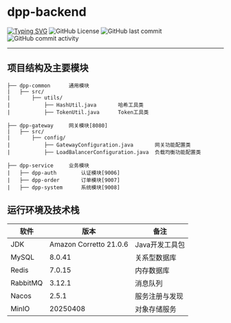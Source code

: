 # dpp-backend

[![Typing SVG](https://readme-typing-svg.herokuapp.com?font=Fira+Code&pause=1000&color=000000&vCenter=true&repeat=false&width=435&lines=The+five+boxing+wizards+jump+quickly)](https://git.io/typing-svg)
![GitHub License](https://img.shields.io/github/license/solanej/dpp-backend)
![GitHub last commit](https://img.shields.io/github/last-commit/solanej/dpp-backend)
![GitHub commit activity](https://img.shields.io/github/commit-activity/w/solanej/dpp-backend)

---

## 项目结构及主要模块

```text
├── dpp-common      通用模块
|   ├── src/
|       ├── utils/
|           ├── HashUtil.java       哈希工具类
|           ├── TokenUtil.java      Token工具类

├── dpp-gateway     网关模块[8080]
|   ├── src/
|       ├── config/
|           ├── GatewayConfiguration.java       网关功能配置类
|           ├── LoadBalancerConfiguration.java  负载均衡功能配置类

├── dpp-service     业务模块
|   ├── dpp-auth        认证模块[9006]
|   ├── dpp-order       订单模块[9007]
|   ├── dpp-system      系统模块[9008]

```

## 运行环境及技术栈

| 软件       | 版本                     | 备注        |
|----------|------------------------|-----------|
| JDK      | Amazon Corretto 21.0.6 | Java开发工具包 |
| MySQL    | 8.0.41                 | 关系型数据库    |
| Redis    | 7.0.15                 | 内存数据库     |
| RabbitMQ | 3.12.1                 | 消息队列      |
| Nacos    | 2.5.1                  | 服务注册与发现   |
| MinIO    | 20250408               | 对象存储服务    |        
